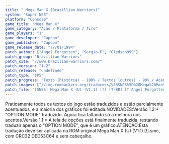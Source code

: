 ```yaml
---
title: " Mega Man X (Brazillian Warriors)"
system: "Super NES"
platform: "Console"
game_title: "Mega Man X"
game_category: "Ação / Plataforma / Tiro"
game_players: "1"
game_developer: "Capcom"
game_publisher: "Capcom"
game_release_date: "??/01/1994"
patch_author: ["Angel Forgotten", "Sergio-F", "Gledson999"]
patch_group: "Brazillian Warriors"
patch_site: "//www.brazilian-warriors.com/"
patch_version: "1.2"
patch_release: "undefined"
patch_type: "IPS"
patch_progress: "Texto (história) - 100% / Textos (outros) - 99% / Acentos - 98% / Gráficos - 90% / Revisão"
patch_images: ["//img.romhackers.org/traducoes/%5BSNES%5D%20Mega%20Man%20X%20-%20Brazillian%20Warriors%20-%201.png","//img.romhackers.org/traducoes/%5BSNES%5D%20Mega%20Man%20X%20-%20Brazillian%20Warriors%20-%202.png","//img.romhackers.org/traducoes/%5BSNES%5D%20Mega%20Man%20X%20-%20Brazillian%20Warriors%20-%203.png"]
patch_file: "[SNES] Mega Man X (U) (V1.1) [!] [T-BR] [T-Angel Forgotten, Sergio-F e Gledson999 G-Brazillian Warriors] [V-1.2 A-2017].zip"
---
```

Praticamente todos os textos do jogo estão traduzidos e estão parcialmente acentuados, e a maioria dos gráficos foi editada.NOVIDADES:Versão 1.2:* "OPTION MODE" traduzido. Agora fica faltando só a melhora nos acentos.Versão 1.1:* A tela de opções está finalmente traduzida, restando traduzir apenas o "OPTION MODE", que é um gráfico.ATENÇÃO:Esta tradução deve ser aplicada na ROM original Mega Man X (U) (V1.1) [!].smc, com CRC32 DED53C64 e sem cabeçalho.